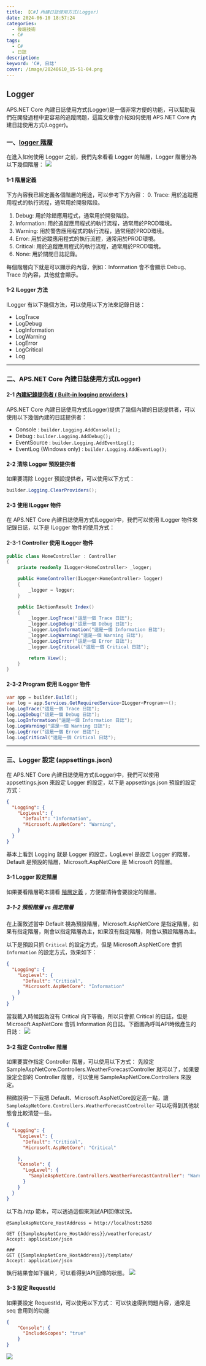 ```yaml
---
title: 【C#】內建日誌使用方式(Logger)
date: 2024-06-10 18:57:24
categories: 
  - 後端技術
  - C#
tags: 
  - C#
  - 日誌
description:
keyword: 'C#, 日誌'
cover: /image/20240610_15-51-04.png
---
```



## Logger 
APS.NET Core 內建日誌使用方式(Logger)是一個非常方便的功能，可以幫助我們在開發過程中更容易的追蹤問題，這篇文章會介紹如何使用 APS.NET Core 內建日誌使用方式(Logger)。

### 一、[logger 階層](https://learn.microsoft.com/en-us/aspnet/core/fundamentals/logging/?view=aspnetcore-8.0&WT.mc_id=DT-MVP-4015686#dnrvs)
在進入如何使用 Logger 之前，我們先來看看 Logger 的階層，Logger 階層分為以下幾個階層：
![](/image/20240610_15-54-11.png)


#### 1-1 階層定義
下方內容我已經定義各個階層的用途，可以參考下方內容：
0. Trace: 用於追蹤應用程式的執行流程，通常用於開發階段。
1. Debug: 用於除錯應用程式，通常用於開發階段。
2. Information: 用於追蹤應用程式的執行流程，通常用於PROD環境。
3. Warning: 用於警告應用程式的執行流程，通常用於PROD環境。
4. Error: 用於追蹤應用程式的執行流程，通常用於PROD環境。
5. Critical: 用於追蹤應用程式的執行流程，通常用於PROD環境。
6. None: 用於關閉日誌記錄。

每個階層向下就是可以顯示的內容，例如：Information 會不會顯示 Debug、Trace 的內容，其他就會顯示。

#### 1-2 ILogger 方法
ILogger 有以下幾個方法，可以使用以下方法來記錄日誌：
- LogTrace
- LogDebug
- LogInformation
- LogWarning
- LogError
- LogCritical
- Log

---


### 二、APS.NET Core 內建日誌使用方式(Logger)

#### 2-1 [內建紀錄提供者 ( Built-in logging providers )](https://learn.microsoft.com/en-us/aspnet/core/fundamentals/logging/?view=aspnetcore-8.0#built-in-logging-providers)

APS.NET Core 內建日誌使用方式(Logger)提供了幾個內建的日誌提供者，可以使用以下幾個內建的日誌提供者：
- Console : ``` builder.Logging.AddConsole(); ```
- Debug : ``` builder.Logging.AddDebug(); ```
- EventSource : ``` builder.Logging.AddEventLog(); ```
- EventLog (Windows only) : ``` builder.Logging.AddEventLog(); ```

#### 2-2 清除 Logger 預設提供者
如果要清除 Logger 預設提供者，可以使用以下方式：
```csharp
builder.Logging.ClearProviders();
```


#### 2-3 使用 ILogger 物件
在 APS.NET Core 內建日誌使用方式(Logger)中，我們可以使用 ILogger 物件來記錄日誌，以下是 ILogger 物件的使用方式：

#### 2-3-1 Controller 使用 ILogger 物件
```csharp
public class HomeController : Controller
{
    private readonly ILogger<HomeController> _logger;

    public HomeController(ILogger<HomeController> logger)
    {
        _logger = logger;
    }

    public IActionResult Index()
    {
        _logger.LogTrace("這是一個 Trace 日誌");
        _logger.LogDebug("這是一個 Debug 日誌");
        _logger.LogInformation("這是一個 Information 日誌");
        _logger.LogWarning("這是一個 Warning 日誌");
        _logger.LogError("這是一個 Error 日誌");
        _logger.LogCritical("這是一個 Critical 日誌");

        return View();
    }
}
```

#### 2-3-2 Program 使用 ILogger 物件
```csharp
var app = builder.Build();
var log = app.Services.GetRequiredService<ILogger<Program>>();
log.LogTrace("這是一個 Trace 日誌");
log.LogDebug("這是一個 Debug 日誌");
log.LogInformation("這是一個 Information 日誌");
log.LogWarning("這是一個 Warning 日誌");
log.LogError("這是一個 Error 日誌");
log.LogCritical("這是一個 Critical 日誌");
```

--- 


### 三、Logger 設定 (appsettings.json)
在 APS.NET Core 內建日誌使用方式(Logger)中，我們可以使用 appsettings.json 來設定 Logger 的設定，以下是 appsettings.json 預設的設定方式：
```json
{
  "Logging": {
    "LogLevel": {
      "Default": "Information",
      "Microsoft.AspNetCore": "Warning",
    }
  }
}
```
基本上看到 Logging 就是 Logger 的設定，LogLevel 是設定 Logger 的階層，Default 是預設的階層，Microsoft.AspNetCore 是 Microsoft 的階層。



#### 3-1 Logger 設定階層
如果要看階層範本請看 [階層定義](#1-1-階層定義) ，方便釐清待會要設定的階層。


##### 3-1-2 預設階層 vs 指定階層
在上面敘述當中 Default 視為預設階層，Microsoft.AspNetCore 是指定階層，如果有指定階層，則會以指定階層為主，如果沒有指定階層，則會以預設階層為主。

以下是預設只抓 ```Critical``` 的設定方式，但是 Microsoft.AspNetCore 會抓 ```Information``` 的設定方式，效果如下：
```json
{
  "Logging": {
    "LogLevel": {
      "Default": "Critical",
      "Microsoft.AspNetCore": "Information"
    }
  }
}
```
當我載入時候因為沒有 Critical 向下等級，所以只會抓 Critical 的日誌，但是 Microsoft.AspNetCore 會抓 Information 的日誌。下面圖為呼叫API時候產生的日誌： 
![](/image/20240610_16-26-49.png)



#### 3-2 指定 Controller 階層
如果要實作指定 Controller 階層，可以使用以下方式：
先設定 SampleAspNetCore.Controllers.WeatherForecastController 就可以了，如果要設定全部的 Controller 階層，可以使用 SampleAspNetCore.Controllers 來設定。

稍微說明一下我把 Default、Microsoft.AspNetCore設定高一點，讓 ```SampleAspNetCore.Controllers.WeatherForecastController``` 可以吃得到其他狀態會比較清楚一些。
```json
{
  "Logging": {
    "LogLevel": {
      "Default": "Critical",
      "Microsoft.AspNetCore": "Critical"

    },
    "Console": {
      "LogLevel": {
        "SampleAspNetCore.Controllers.WeatherForecastController": "Warning"
      }
    }
  }
}
```

以下為.http 範本，可以透過這個來測試API回傳狀況。
```http
@SampleAspNetCore_HostAddress = http://localhost:5268

GET {{SampleAspNetCore_HostAddress}}/weatherforecast/
Accept: application/json

###
GET {{SampleAspNetCore_HostAddress}}/template/
Accept: application/json
```

執行結果會如下圖片，可以看得到API回傳的狀態。
![](/image/20240610_16-47-44.png)


#### 3-3 設定 RequestId
如果要設定 RequestId，可以使用以下方式：
可以快速得到問題內容，通常是 seq 會用到的功能
```json
{
    "Console": {
      "IncludeScopes": "true"
    }
}
```

![](/image/20240610_16-54-16.png)